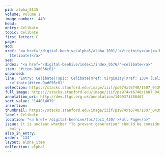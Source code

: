 ```yaml
---
pid: alpha_0135
volume: Volume 1
image_number: '440'
head:
entry: Celibate
topic: Celibate
first_letter: C
page:
add:
xref: "<a href='/digital-beehive/alpha5/alpha_1001/'>Virginity</a>|<a href='/digital-beehive/num6/num_1825/'>1304
  [Celibate]</a>"
see:
index: "<a href='/digital-beehive/index1/index_0576/'>celibate</a>"
item: "#item-9ad056c61"
unparsed:
line: 'Entry: Celibate|Topic: Celibate|Xref: Virginity|Xref: 1304 [Celibate]|Index:
  celibate|#item-9ad056c61'
selection: https://stacks.stanford.edu/image/iiif/ps974xt6740/1607_0439/833,4079,2991,958/full/0/default.jpg
full_image: https://stacks.stanford.edu/image/iiif/ps974xt6740/1607_0439/full/full/0/default.jpg
annotation_uri: http://dev.llgc.org.uk/annotation/1499371350467
sort_value: '144014079'
insertion:
thumbnail: https://stacks.stanford.edu/image/iiif/ps974xt6740/1607_0439/833,4079,600,180/250,/0/default.jpg
label: Celibate
location: "<a href='/digital-beehive/toc/toc1_430/'>Full Page</a>"
issue: It is unclear whether "To prevent generation" should be considered a separate
  entry.
also_in_entry:
order: '134'
layout: alpha_item
collection: alpha1
---
```

